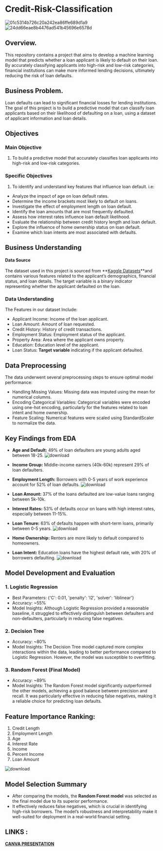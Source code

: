 # Credit-Risk-Classification
![01c5314b726c20a242ea86ffe689d1a9](https://github.com/user-attachments/assets/9be8c86d-0ffe-4b91-93e6-a60bb31c74cc)![24dd66eae8b4476ad541b45696e6578d](https://github.com/user-attachments/assets/e158c638-53f3-4221-88b3-1e0b32da0f2b)


## Overview.
This repository contains a project that aims to develop a machine learning model that predicts whether a loan applicant is likely to default on their loan. By accurately classifying applicants into high-risk and low-risk categories, financial institutions can make more informed lending decisions, ultimately reducing the risk of loan defaults.
## Business Problem.
Loan defaults can lead to significant financial losses for lending institutions. The goal of this project is to build a predictive model that can classify loan applicants based on their likelihood of defaulting on a loan, using a dataset of applicant information and loan details.

## Objectives
### Main Objective
1. To build a predictive model that accurately classifies loan applicants into high-risk and low-risk categories.
### Specific Objectives
1. To identify and understand key features that influence loan default. i.e:

- Analyze the impact of age on loan default rates.
- Determine the income brackets most likely to default on loans.
- Investigate the effect of employment length on loan default.
- Identify the loan amounts that are most frequently defaulted.
- Assess how interest rates influence loan default likelihood.
- Evaluate the relationship between credit history length and loan default.
- Explore the influence of home ownership status on loan default.
- Examine which loan intents are most associated with defaults.

## Business Understanding
#### Data Source
The dataset used in this project is sourced from **[Kaggle Datasets](https://www.kaggle.com/datasets)**and contains various features related to the applicant’s demographics, financial status, and loan details. The target variable is a binary indicator representing whether the applicant defaulted on the loan.
### Data Understanding
The Features in our dataset Include:
- Applicant Income: Income of the loan applicant.
- Loan Amount: Amount of loan requested.
- Credit History: History of credit transactions.
- Employment Status: Employment status of the applicant.
- Property Area: Area where the applicant owns property.
- Education: Education level of the applicant.
- Loan Status: **Target variable** indicating if the applicant defaulted.

## Data Preprocessing
The data underwent several preprocessing steps to ensure optimal model performance:

- Handling Missing Values: Missing data was imputed using the mean for numerical columns.
- Encoding Categorical Variables: Categorical variables were encoded using one-hot encoding, particularly for the features related to loan intent and home ownership.
- Feature Scaling: Numerical features were scaled using StandardScaler to normalize the data.

## Key Findings from EDA
- **Age and Default:** 49% of loan defaulters are young adults aged between 18-25.
  ![download](https://github.com/user-attachments/assets/3014e2e3-bc3b-4881-a021-0a97c11b0e57)

- **Income Group:** Middle-income earners (40k-60k) represent 29% of loan defaulters.
- **Employment Length:** Borrowers with 0-5 years of work experience account for 52% of loan defaults.
  ![download](https://github.com/user-attachments/assets/723455a2-b68b-4ad8-b5d7-30d532d03b36)

- **Loan Amount:** 37% of the loans defaulted are low-value loans ranging between 5k-10k.
- **Interest Rates:** 53% of defaults occur on loans with high interest rates, especially between 11-15%.
- **Loan Tenure:** 63% of defaults happen with short-term loans, primarily between 0-5 years.
  ![download](https://github.com/user-attachments/assets/1865f6a5-e996-4e33-95dd-6af342777d70)

- **Home Ownership:** Renters are more likely to default compared to homeowners.
- **Loan Intent:** Education loans have the highest default rate, with 20% of borrowers defaulting.
![download](https://github.com/user-attachments/assets/ae224b0e-2ffb-4e9f-8dba-ef57004500cc)


## Model Development and Evaluation
### 1. Logistic Regression
- Best Parameters: {'C': 0.01, 'penalty': 'l2', 'solver': 'liblinear'}
- Accuracy: ~55%
- Model Insights: Although Logistic Regression provided a reasonable baseline, it struggled to effectively distinguish between defaulters and non-defaulters, particularly in reducing false negatives.
### 2. Decision Tree
- Accuracy: ~80%
- Model Insights: The Decision Tree model captured more complex interactions within the data, leading to better performance compared to Logistic Regression. However, the model was susceptible to overfitting.
### 3. Random Forest (Final Model)
- Accuracy: ~89%
- Model Insights: The Random Forest model significantly outperformed the other models, achieving a good balance between precision and recall. It was particularly effective in reducing false negatives, making it a reliable choice for predicting loan defaults.

## Feature Importance Ranking:

1. Credit Length
2. Employment Length
3. Age
4. Interest Rate
5. Income
6. Percent Income
7. Loan Amount
 


![download](https://github.com/user-attachments/assets/59992f25-210a-46d1-91b7-a2f528928a3e)

## Model Selection Summary
- After comparing the models, the **Random Forest model** was selected as the final model due to its superior performance.
-  It effectively reduces false negatives, which is crucial in identifying high-risk borrowers. The model’s robustness and interpretability make it well-suited for deployment in a real-world financial setting.

## LINKS :
**[CANVA PRESENTATION](https://www.canva.com/design/DAGPQ6N_5bQ/M7sHHsew8ycrQyxsDusGqA/edit?utm_content=DAGPQ6N_5bQ&utm_campaign=designshare&utm_medium=link2&utm_source=sharebutton)**
